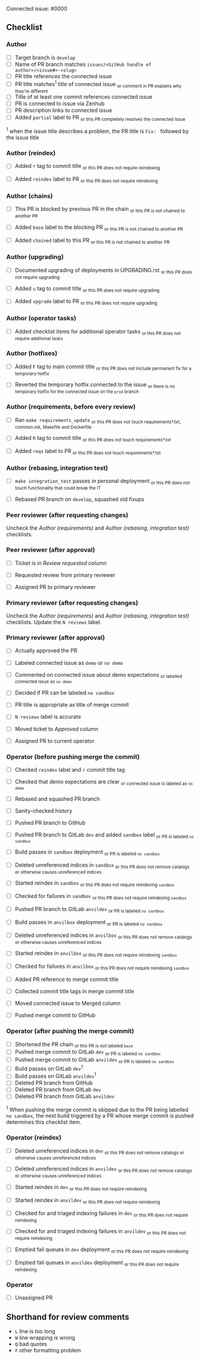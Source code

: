 <!-- 
This is the PR template for regular PRs against `develop`. Edit the URL in your 
browser's location bar, appending either `&template=promotion.md`, 
`&template=hotfix.md`, `&template=backport.md` or `&template=gitlab.md` to
switch the template.
-->

Connected issue: #0000


## Checklist


### Author

- [ ] Target branch is `develop`
- [ ] Name of PR branch matches `issues/<GitHub handle of author>/<issue#>-<slug>`
- [ ] PR title references the connected issue
- [ ] PR title matches<sup>1</sup> title of connected issue         <sub>or comment in PR explains why they're different</sub>
- [ ] Title of at least one commit references connected issue
- [ ] PR is connected to issue via Zenhub 
- [ ] PR description links to connected issue
- [ ] Added `partial` label to PR                                   <sub>or this PR completely resolves the connected issue</sub>

<sup>1</sup> when the issue title describes a problem, the PR title is `Fix: ` followed by the issue title   


### Author (reindex)

- [ ] Added `r` tag to commit title                                 <sub>or this PR does not require reindexing</sub>
- [ ] Added `reindex` label to PR                                   <sub>or this PR does not require reindexing</sub>


### Author (chains)

- [ ] This PR is blocked by previous PR in the chain               <sub>or this PR is not chained to another PR</sub>
- [ ] Added `base` label to the blocking PR                        <sub>or this PR is not chained to another PR</sub>
- [ ] Added `chained` label to this PR                             <sub>or this PR is not chained to another PR</sub>


### Author (upgrading)

- [ ] Documented upgrading of deployments in UPGRADING.rst          <sub>or this PR does not require upgrading</sub>
- [ ] Added `u` tag to commit title                                 <sub>or this PR does not require upgrading</sub>
- [ ] Added `upgrade` label to PR                                   <sub>or this PR does not require upgrading</sub>


### Author (operator tasks)

- [ ] Added checklist items for additional operator tasks           <sub>or this PR does not require additional tasks</sub>


### Author (hotfixes)

- [ ] Added `F` tag to main commit title                            <sub>or this PR does not include permanent fix for a temporary hotfix</sub>
- [ ] Reverted the temporary hotfix connected to the issue          <sub>or there is no temporary hotfix for the connected issue on the `prod` branch</sub>


### Author (requirements, before every review)

- [ ] Ran `make requirements_update`                                <sub>or this PR does not touch requirements*.txt, common.mk, Makefile and Dockerfile</sub>
- [ ] Added `R` tag to commit title                                 <sub>or this PR does not touch requirements*.txt</sub>
- [ ] Added `reqs` label to PR                                      <sub>or this PR does not touch requirements*.txt</sub>


### Author (rebasing, integration test)

- [ ] `make integration_test` passes in personal deployment         <sub>or this PR does not touch functionality that could break the IT</sub>
- [ ] Rebased PR branch on `develop`, squashed old fixups


### Peer reviewer (after requesting changes)

Uncheck the *Author (requirements)* and *Author (rebasing, integration test)* 
checklists.


### Peer reviewer (after approval)

- [ ] Ticket is in *Review requested* column
- [ ] Requested review from primary reviewer
- [ ] Assigned PR to primary reviewer


### Primary reviewer (after requesting changes)

Uncheck the *Author (requirements)* and *Author (rebasing, integration test)* 
checklists. Update the `N reviews` label. 


### Primary reviewer (after approval)

- [ ] Actually approved the PR
- [ ] Labeled connected issue as `demo` or `no demo`
- [ ] Commented on connected issue about demo expectations          <sub>or labelled connected issue as `no demo`</sub>
- [ ] Decided if PR can be labeled `no sandbox`
- [ ] PR title is appropriate as title of merge commit
- [ ] `N reviews` label is accurate
- [ ] Moved ticket to *Approved* column
- [ ] Assigned PR to current operator


### Operator (before pushing merge the commit)

- [ ] Checked `reindex` label and `r` commit title tag
- [ ] Checked that demo expectations are clear                      <sub>or connected issue is labeled as `no demo`</sub>
- [ ] Rebased and squashed PR branch
- [ ] Sanity-checked history
- [ ] Pushed PR branch to GitHub
- [ ] Pushed PR branch to GitLab `dev` and added `sandbox` label    <sub>or PR is labeled `no sandbox`</sub>
- [ ] Build passes in `sandbox` deployment                          <sub>or PR is labeled `no sandbox`</sub>
- [ ] Deleted unreferenced indices in `sandbox`                     <sub>or this PR does not remove catalogs or otherwise causes unreferenced indices</sub> 
- [ ] Started reindex in `sandbox`                                  <sub>or this PR does not require reindexing `sandbox`</sub>
- [ ] Checked for failures in `sandbox`                             <sub>or this PR does not require reindexing `sandbox`</sub>
- [ ] Pushed PR branch to GitLab `anvildev`                         <sub>or PR is labeled `no sandbox`</sub>
- [ ] Build passes in `anvilbox` deployment                         <sub>or PR is labeled `no sandbox`</sub>
- [ ] Deleted unreferenced indices in `anvilbox`                    <sub>or this PR does not remove catalogs or otherwise causes unreferenced indices</sub> 
- [ ] Started reindex in `anvilbox`                                 <sub>or this PR does not require reindexing `sandbox`</sub>
- [ ] Checked for failures in `anvilbox`                            <sub>or this PR does not require reindexing `sandbox`</sub>
- [ ] Added PR reference to merge commit title
- [ ] Collected commit title tags in merge commit title
- [ ] Moved connected issue to Merged column
- [ ] Pushed merge commit to GitHub


### Operator (after pushing the merge commit)

- [ ] Shortened the PR chain                                        <sub>or this PR is not labeled `base`</sub>
- [ ] Pushed merge commit to GitLab `dev`                           <sub>or PR is labeled `no sandbox`</sub>
- [ ] Pushed merge commit to GitLab `anvildev`                      <sub>or PR is labeled `no sandbox`</sub>
- [ ] Build passes on GitLab `dev`<sup>1</sup>
- [ ] Build passes on GitLab `anvildev`<sup>1</sup>
- [ ] Deleted PR branch from GitHub
- [ ] Deleted PR branch from GitLab `dev`
- [ ] Deleted PR branch from GitLab `anvildev`

<sup>1</sup> When pushing the merge commit is skipped due to the PR being
labelled `no sandbox`, the next build triggered by a PR whose merge commit *is* 
pushed determines this checklist item.


### Operator (reindex) 

- [ ] Deleted unreferenced indices in `dev`                         <sub>or this PR does not remove catalogs or otherwise causes unreferenced indices</sub> 
- [ ] Deleted unreferenced indices in `anvildev`                    <sub>or this PR does not remove catalogs or otherwise causes unreferenced indices</sub> 
- [ ] Started reindex in `dev`                                      <sub>or this PR does not require reindexing</sub>
- [ ] Started reindex in `anvildev`                                 <sub>or this PR does not require reindexing</sub>
- [ ] Checked for and triaged indexing failures in `dev`            <sub>or this PR does not require reindexing</sub>
- [ ] Checked for and triaged indexing failures in `anvildev`       <sub>or this PR does not require reindexing</sub>
- [ ] Emptied fail queues in `dev` deployment                       <sub>or this PR does not require reindexing</sub>
- [ ] Emptied fail queues in `anvildev` deployment                  <sub>or this PR does not require reindexing</sub>


### Operator

- [ ] Unassigned PR


## Shorthand for review comments

- `L` line is too long
- `W` line wrapping is wrong
- `Q` bad quotes
- `F` other formatting problem
